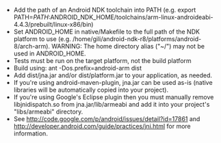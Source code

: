 * Add the path of an Android NDK toolchain into PATH (e.g. export PATH=$PATH:$ANDROID_NDK_HOME/toolchains/arm-linux-androideabi-4.4.3/prebuilt/linux-x86/bin)
* Set ANDROID_HOME in native/Makefile to the full path of the NDK platform to use (e.g. /home/gili/android-ndk-r8/platforms/android-8/arch-arm). WARNING: The home directory alias ("~/") may not be used in ANDROID_HOME.
* Tests must be run on the target platform, not the build platform
* Build using: ant -Dos.prefix=android-arm dist
* Add dist/jna.jar and/or dist/platform.jar to your application, as needed.
* If you're using android-maven-plugin, jna.jar can be used as-is (native libraries will be automatically copied into your project).
* If you're using Google's Eclipse plugin then you must manually remove libjnidispatch.so from jna.jar/lib/armeabi and add it into your project's "libs/armeabi" directory.
* See http://code.google.com/p/android/issues/detail?id=17861 and http://developer.android.com/guide/practices/jni.html for more information.